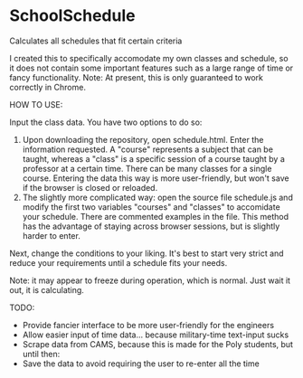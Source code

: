 # SchoolSchedule
Calculates all schedules that fit certain criteria

I created this to specifically accomodate my own classes and schedule, so it does not contain some important features such as a large range of time or fancy functionality.
Note: At present, this is only guaranteed to work correctly in Chrome.


HOW TO USE:

Input the class data. You have two options to do so: 
1. Upon downloading the repository, open schedule.html. Enter the information requested.
   A "course" represents a subject that can be taught, whereas a "class" is a specific
   session of a course taught by a professor at a certain time. There can be many classes
   for a single course.
   Entering the data this way is more user-friendly, but won't save if the browser is
   closed or reloaded.
2. The slightly more complicated way: open the source file schedule.js and modify the
   first two variables "courses" and "classes" to accomidate your schedule. There are
   commented examples in the file. This method has the advantage of staying across
   browser sessions, but is slightly harder to enter.

Next, change the conditions to your liking. It's best to start very strict and reduce
your requirements until a schedule fits your needs.

Note: it may appear to freeze during operation, which is normal. Just wait it out, it is calculating.



TODO:
- Provide fancier interface to be more user-friendly for the engineers
- Allow easier input of time data... because military-time text-input sucks
- Scrape data from CAMS, because this is made for the Poly students, but until then:
- Save the data to avoid requiring the user to re-enter all the time
